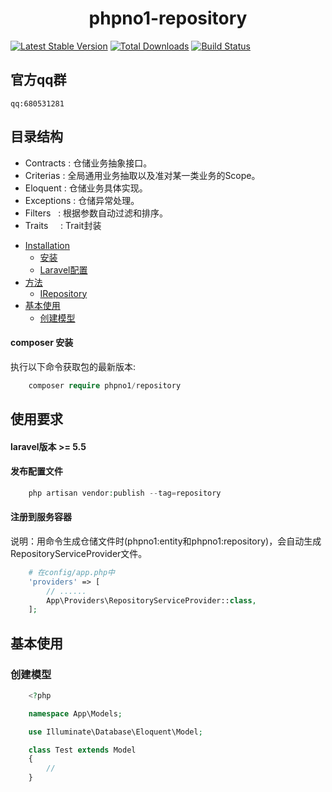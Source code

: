 <h1 align="center">phpno1-repository</h1>


<p align="center">

[![Latest Stable Version](https://poser.pugx.org/phpno1/repository/v/stable)](https://packagist.org/packages/phpno1/repository)
[![Total Downloads](https://poser.pugx.org/phpno1/repository/downloads)](https://packagist.org/packages/phpno1/repository)
[![Build Status](https://travis-ci.org/yb19890724/phpno1-repository.svg?branch=devlop)](https://travis-ci.org/yb19890724/phpno1-repository)


</p>

## 官方qq群
    qq:680531281

## 目录结构

+ Contracts  : 仓储业务抽象接口。
+ Criterias  : 全局通用业务抽取以及准对某一类业务的Scope。
+ Eloquent   : 仓储业务具体实现。
+ Exceptions : 仓储异常处理。
+ Filters    : 根据参数自动过滤和排序。
+ Traits     : Trait封装


- <a href="#installation">Installation</a>
    - <a href="#composer">安装</a>
    - <a href="#laravel">Laravel配置</a>
- <a href="#方法介绍">方法</a>
    - <a href="#Phpno1\Repository\Contracts\IRepository">IRepository</a>
- <a href="#基本使用">基本使用</a>
	- <a href="#创建模型">创建模型</a>


#### composer 安装
执行以下命令获取包的最新版本:

```php
    composer require phpno1/repository
```

## 使用要求

#### laravel版本 >= 5.5

#### 发布配置文件

```php
    php artisan vendor:publish --tag=repository
```

#### 注册到服务容器

说明：用命令生成仓储文件时(phpno1:entity和phpno1:repository)，会自动生成RepositoryServiceProvider文件。

```php
    # 在config/app.php中
    'providers' => [
        // ......
        App\Providers\RepositoryServiceProvider::class,
    ];
```


## 基本使用

### 创建模型


```php
    <?php

    namespace App\Models;

    use Illuminate\Database\Eloquent\Model;

    class Test extends Model
    {
        //
    }
```

